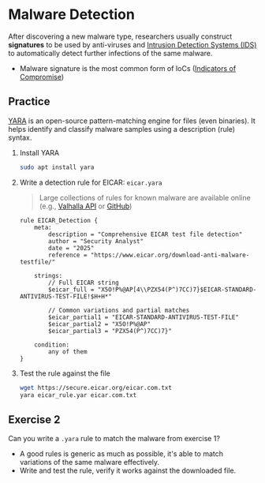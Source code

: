 # Malware Detection

After discovering a new malware type, researchers usually construct **signatures** to be used by anti-viruses and [Intrusion Detection Systems (IDS)](https://en.wikipedia.org/wiki/Intrusion_detection_system) to automatically detect further infections of the same malware. 

- Malware signature is the most common form of IoCs ([Indicators of Compromise](https://en.wikipedia.org/wiki/Indicator_of_compromise))

## Practice

[YARA](https://github.com/VirusTotal/yara) is an open-source pattern-matching engine for files (even binaries). It helps identify and classify malware samples using a description (rule) syntax.

1. Install YARA

   ```bash
   sudo apt install yara
   ```

1. Write a detection rule for EICAR: `eicar.yara`

   > Large collections of rules for known malware are available online (e.g., [Valhalla API](https://valhalla.nextron-systems.com/) or [GitHub](https://github.com/InQuest/awesome-yara))

   ```yara
   rule EICAR_Detection {
       meta:
           description = "Comprehensive EICAR test file detection"
           author = "Security Analyst"
           date = "2025"
           reference = "https://www.eicar.org/download-anti-malware-testfile/"
           
       strings:
           // Full EICAR string
           $eicar_full = "X5O!P%@AP[4\\PZX54(P^)7CC)7}$EICAR-STANDARD-ANTIVIRUS-TEST-FILE!$H+H*"
           
           // Common variations and partial matches
           $eicar_partial1 = "EICAR-STANDARD-ANTIVIRUS-TEST-FILE"
           $eicar_partial2 = "X5O!P%@AP"
           $eicar_partial3 = "PZX54(P^)7CC)7}"
           
       condition:
           any of them
   }
   ```

1. Test the rule against the file

   ```bash
   wget https://secure.eicar.org/eicar.com.txt
   yara eicar_rule.yar eicar.com.txt
   ```

## Exercise 2

Can you write a `.yara` rule to match the malware from exercise 1?

- A good rules is generic as much as possible, it's able to match variations of the same malware effectively.
- Write and test the rule, verify it works against the downloaded file.

